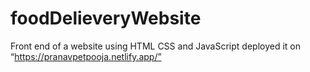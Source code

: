 # foodDelieveryWebsite
Front end of a website using HTML CSS and JavaScript
deployed it on “https://pranavpetpooja.netlify.app/”
